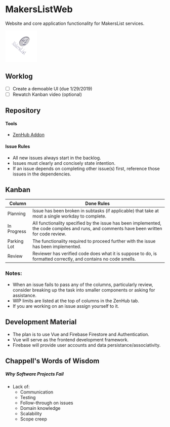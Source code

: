 # MakersListWeb
Website and core application functionality for MakersList services.

<img src="DepthLogo.png" alt="logo" style="width:100px;height:100px;"/>


## Worklog
- [ ] Create a demoable UI (due 1/29/2019)
- [ ] Rewatch Kanban video (optional)

## Repository

#### Tools
* [ZenHub Addon](https://github.com/marketplace/zenhub)

#### Issue Rules
* All new issues always start in the backlog.
* Issues must clearly and concisely state intention.
* If an issue depends on completing other issue(s) first, reference those issues in the dependencies.

## Kanban
Column | Done Rules
------------ | -------------
Planning | Issue has been broken in subtasks (if applicable) that take at most a single workday to complete.
In Progress | All functionality specified by the issue has been implemented, the code compiles and runs, and comments have been written for code review.
Parking Lot | The functionality required to proceed further with the issue has been implemented.
Review | Reviewer has verified code does what it is suppose to do, is formatted correctly, and contains no code smells.

### Notes:
* When an issue fails to pass any of the columns, particularly review, consider breaking up the task into smaller components or asking for assistance.
* WIP limits are listed at the top of columns in the ZenHub tab.
* If you are working on an issue assign yourself to it.

## Development Material
* The plan is to use Vue and Firebase Firestore and Authentication.
* Vue will serve as the frontend development framework.
* Firebase will provide user accounts and data persistance/associativity.

## Chappell's Words of Wisdom
##### Why Software Projects Fail
* Lack of:
  * Communication
  * Testing
  * Follow-through on issues
  * Domain knowledge
  * Scalability
  * Scope creep
